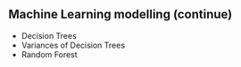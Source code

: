## Machine Learning modelling (continue)
- Decision Trees
- Variances of Decision Trees
- Random Forest
